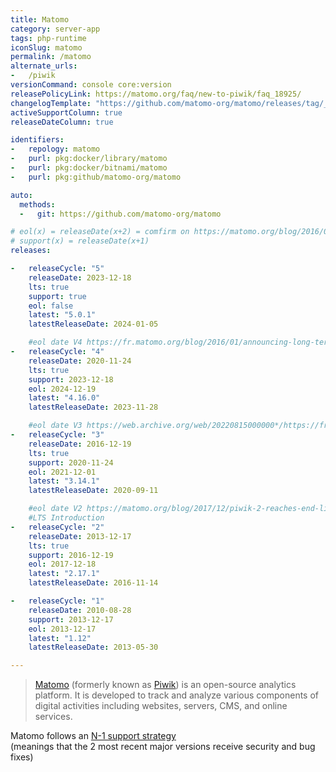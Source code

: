 ```yaml
---
title: Matomo
category: server-app
tags: php-runtime
iconSlug: matomo
permalink: /matomo
alternate_urls:
-   /piwik
versionCommand: console core:version
releasePolicyLink: https://matomo.org/faq/new-to-piwik/faq_18925/
changelogTemplate: "https://github.com/matomo-org/matomo/releases/tag/__LATEST__/"
activeSupportColumn: true
releaseDateColumn: true

identifiers:
-   repology: matomo
-   purl: pkg:docker/library/matomo
-   purl: pkg:docker/bitnami/matomo
-   purl: pkg:github/matomo-org/matomo

auto:
  methods:
  -   git: https://github.com/matomo-org/matomo

# eol(x) = releaseDate(x+2) = comfirm on https://matomo.org/blog/2016/01/announcing-long-term-support-in-matomo-the-analytics-platform-for-your-mission-critical-projects/
# support(x) = releaseDate(x+1)
releases:

-   releaseCycle: "5"
    releaseDate: 2023-12-18
    lts: true
    support: true
    eol: false
    latest: "5.0.1"
    latestReleaseDate: 2024-01-05

    #eol date V4 https://fr.matomo.org/blog/2016/01/announcing-long-term-support-in-matomo-the-analytics-platform-for-your-mission-critical-projects/
-   releaseCycle: "4"
    releaseDate: 2020-11-24
    lts: true
    support: 2023-12-18
    eol: 2024-12-19
    latest: "4.16.0"
    latestReleaseDate: 2023-11-28

    #eol date V3 https://web.archive.org/web/20220815000000*/https://fr.matomo.org/blog/2016/01/announcing-long-term-support-in-matomo-the-analytics-platform-for-your-mission-critical-projects/
-   releaseCycle: "3"
    releaseDate: 2016-12-19
    lts: true
    support: 2020-11-24
    eol: 2021-12-01
    latest: "3.14.1"
    latestReleaseDate: 2020-09-11

    #eol date V2 https://matomo.org/blog/2017/12/piwik-2-reaches-end-life-soon-december-2017-update-now/
    #LTS Introduction
-   releaseCycle: "2"
    releaseDate: 2013-12-17
    lts: true
    support: 2016-12-19
    eol: 2017-12-18
    latest: "2.17.1"
    latestReleaseDate: 2016-11-14

-   releaseCycle: "1"
    releaseDate: 2010-08-28
    support: 2013-12-17
    eol: 2013-12-17
    latest: "1.12"
    latestReleaseDate: 2013-05-30

---
```


> [Matomo](https://matomo.org/) (formerly known as [Piwik](https://matomo.org/blog/2018/01/piwik-is-now-matomo/)) is an open-source analytics platform.
> It is developed to track and analyze various components of digital activities
> including websites, servers, CMS, and online services.

Matomo follows an [N-1 support strategy](https://matomo.org/blog/2016/01/announcing-long-term-support-in-matomo-the-analytics-platform-for-your-mission-critical-projects/)  
(meanings that the 2 most recent major versions receive security and bug fixes)

